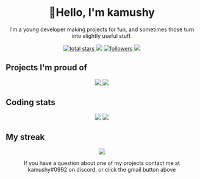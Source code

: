 <h1 align="center">
	👋Hello, I'm kamushy
</h1>
<p align='center'>
  I'm a young developer making projects for fun, and sometimes those turn into slightly useful stuff.
</p>

<p align='center'>
    <a href='https://github.com/kamushy?tab=repositories&sort=stargazers'>
        <img alt='total stars' title='Total stars on GitHub' src='https://custom-icon-badges.herokuapp.com/badge/dynamic/json?logo=star&color=55960c&labelColor=488207&label=Stars&style=for-the-badge&query=%24.stars&url=https://api.github-star-counter.workers.dev/user/kamushy'/>
    </a>
    <img src='https://visitor-badge-reloaded.herokuapp.com/badge?page_id=kamushy&logo=Github&style=for-the-badge&color=16a085'>
    <a href='https://github.com/kamushy?tab=followers'>
        <img alt='followers' title='Follow Me on GitHub' src='https://custom-icon-badges.herokuapp.com/github/followers/kamushy?color=236ad3&labelColor=1155ba&style=for-the-badge&logo=person-add&label=Follow&logoColor=white'/>
    </a>
    <a href='mailto:kalanscriv19@gmail.com' target='_blank'>
        <img src='https://img.shields.io/badge/Gmail-D14836?style=for-the-badge&logo=gmail&logoColor=white'/>
    </a>
</p>

## **Projects I'm proud of**
<p align='center'>
    <a href='https://github.com/Kamushy/payslips-data-grab-and-graph'>
        <img src='https://github-readme-stats.vercel.app/api/pin/?username=Kamushy&repo=payslips-data-grab-and-graph&alquran&title_color=ffffff&text_color=c9cacc&icon_color=2bbc8a&bg_color=0C1014&hide_border=true&hide=html'/>
    </a>
    <a href='https://github.com/Kamushy/kamushy.github.io'>
        <img src='https://github-readme-stats.vercel.app/api/pin/?username=Kamushy&repo=kamushy.github.io&title_color=ffffff&text_color=c9cacc&icon_color=2bbc8a&bg_color=0C1014&hide_border=true'/>
    </a>
</p>

## **Coding stats**
<p align = 'center'>
    <img src='https://github-readme-stats.vercel.app/api?username=kamushy&count_private=true&include_all_commits=true&show_icons=true&theme=gotham&hide_border=true&line_height=27'/>
    <img src='https://github-readme-stats.vercel.app/api/top-langs/?username=kamushy&show_icons=true&theme=gotham&line_height=27&hide_border=true'/>
</p>

## **My streak**
<p align = 'center'>
    <img src='https://github-readme-streak-stats.herokuapp.com/?user=kamushy&theme=gotham&hide_border=true'>
</p>

<p align = "center">
If you have a question about one of my projects contact me at kamushy#0992 on discord, or click the gmail button above
</p>
	
	
